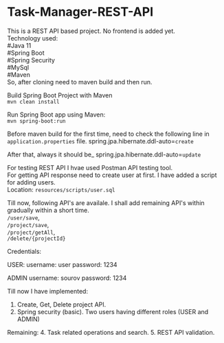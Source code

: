 # Task-Manager-REST-API  

This is a REST API based project. No frontend is added yet.   
Technology used:   
#Java 11  
#Spring Boot  
#Spring Security  
#MySql     
#Maven  
So, after cloning need to maven build and then run.  

Build Spring Boot Project with Maven  
`mvn clean install`
 
Run Spring Boot app using Maven:  
`mvn spring-boot:run`

Before maven build for the first time, need to check the following line in `application.properties` file.
spring.jpa.hibernate.ddl-auto=`create`

After that, always it should be_
spring.jpa.hibernate.ddl-auto=`update`

For testing REST API I hvae used Postman API testing tool.   
For getting API response need to create user at first. I have added a script for adding users.   
Location: `resources/scripts/user.sql`   

Till now, following API's are availale. I shall add remaining API's within gradually within a short time.    
`/user/save`,  
`/project/save`,  
`/project/getAll`,  
`/delete/{projectId}`  

Credentials:

USER:
username: user
password: 1234

ADMIN
username: sourov
password: 1234

Till now I have implemented: 
1. Create, Get, Delete project API.
2. Spring security (basic). Two users having different roles (USER and ADMIN)

Remaining: 
4. Task related operations and search.
5. REST API validation.
